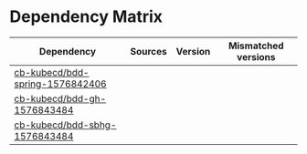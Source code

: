 # Dependency Matrix

Dependency | Sources | Version | Mismatched versions
---------- | ------- | ------- | -------------------
[cb-kubecd/bdd-spring-1576842406](https://github.com/cb-kubecd/bdd-spring-1576842406.git) |  | []() | 
[cb-kubecd/bdd-gh-1576843484](https://github.com/cb-kubecd/bdd-gh-1576843484.git) |  | []() | 
[cb-kubecd/bdd-sbhg-1576843484](https://github.com/cb-kubecd/bdd-sbhg-1576843484.git) |  | []() | 
